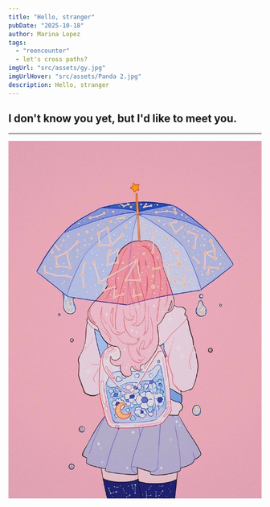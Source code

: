 ```yaml
---
title: "Hello, stranger" 
pubDate: "2025-10-18"
author: Marina Lopez
tags:
  - "reencounter"
  - let's cross paths? 
imgUrl: "src/assets/gy.jpg"
imgUrlHover: "src/assets/Panda 2.jpg"
description: Hello, stranger 
---
```


## I don't know you yet, but I'd like to meet you. 

---

![Ilustración Peach](src/assets/Peach.jpg)
